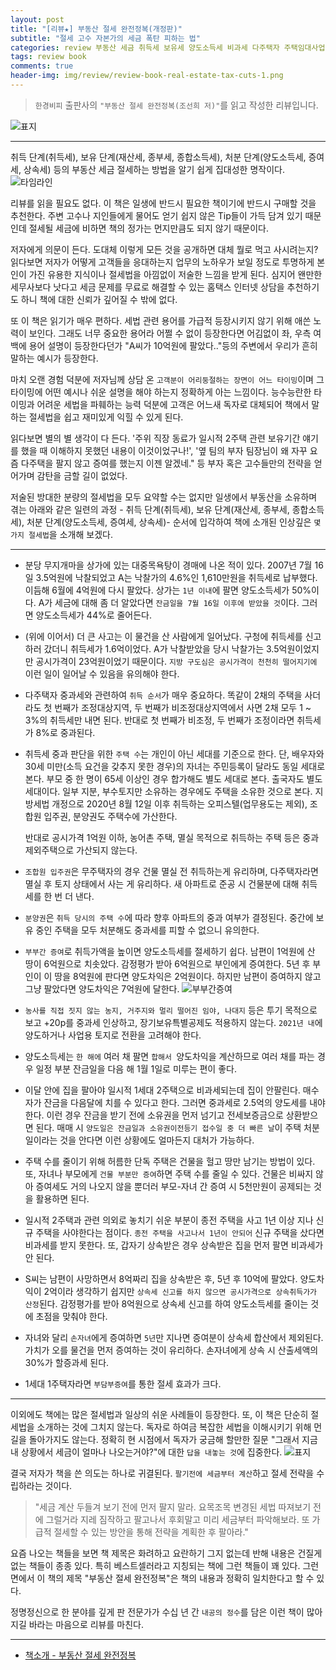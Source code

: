 ```yaml
---  
layout: post  
title: "[리뷰★] 부동산 절세 완전정복(개정판)"  
subtitle: "절세 고수 자본가의 세금 폭탄 피하는 법"  
categories: review 부동산 세금 취득세 보유세 양도소득세 비과세 다주택자 주택임대사업자 종합소득세 증여세 상속세 
tags: review book    
comments: true  
header-img: img/review/review-book-real-estate-tax-cuts-1.png
---  
```

  
> `한경비피` 출판사의 `"부동산 절세 완전정복(조선희 저)"`를 읽고 작성한 리뷰입니다.  

![표지](https://theorydb.github.io/assets/img/review/review-book-real-estate-tax-cuts-1.png)  

---
취득 단계(취득세), 보유 단계(재산세, 종부세, 종합소득세), 처분 단계(양도소득세, 증여세, 상속세) 등의 부동산 세금 절세하는 방법을 알기 쉽게 집대성한 명작이다. 
![타임라인](https://theorydb.github.io/assets/img/review/review-book-real-estate-tax-cuts-2.png)  

리뷰를 읽을 필요도 없다. 이 책은 일생에 반드시 필요한 책이기에 반드시 구매할 것을 추천한다. 주변 고수나 지인들에게 물어도 얻기 쉽지 않은 Tip들이 가득 담겨 있기 때문인데 절세될 세금에 비하면 책의 정가는 먼지만큼도 되지 않기 때문이다. 

저자에게 의문이 든다. 도대체 이렇게 모든 것을 공개하면 대체 뭘로 먹고 사시려는지? 읽다보면 저자가 어떻게 고객들을 응대하는지 업무의 노하우가 보일 정도로 투명하게 본인이 가진 유용한 지식이나 절세법을 아낌없이 저술한 느낌을 받게 된다. 심지어 왠만한 세무사보다 낫다고 세금 문제를 무료로 해결할 수 있는 홈택스 인터넷 상담을 추천하기도 하니 책에 대한 신뢰가 깊어질 수 밖에 없다.

또 이 책은 읽기가 매우 편하다. 세법 관련 용어를 가급적 등장시키지 않기 위해 애쓴 노력이 보인다. 그래도 너무 중요한 용어라 어쩔 수 없이 등장한다면 어김없이 좌, 우측 여백에 용어 설명이 등장한다던가 "A씨가 10억원에 팔았다.."등의 주변에서 우리가 흔히 말하는 예시가 등장한다. 

마치 오랜 경험 덕분에 저자님께 상담 온 `고객분이 어리둥절하는 장면이 어느 타이밍`이며 그 타이밍에 어떤 예시나 쉬운 설명을 해야 하는지 정확하게 아는 느낌이다. 능수능란한 타이밍과 어려운 세법을 파훼하는 능력 덕분에 고객은 어느새 독자로 대체되어 책에서 말하는 절세법을 쉽고 재미있게 익힐 수 있게 된다.

읽다보면 별의 별 생각이 다 든다. '주위 직장 동료가 일시적 2주택 관련 보유기간 얘기를 했을 때 이해하지 못했던 내용이 이것이었구나!', '옆 팀의 부자 팀장님이 왜 자꾸 요즘 다주택을 팔지 않고 증여를 했는지 이젠 알겠네." 등 부자 혹은 고수들만의 전략을 얻어가며 감탄을 금할 길이 없었다. 

저술된 방대한 분량의 절세법을 모두 요약할 수는 없지만 일생에서 부동산을 소유하며 겪는 아래와 같은 일련의 과정 - 취득 단계(취득세), 보유 단계(재산세, 종부세, 종합소득세), 처분 단계(양도소득세, 증여세, 상속세)- 순서에 입각하여 책에 소개된 인상깊은 `몇가지 절세법`을 소개해 보겠다.

---

* 분당 무지개마을 상가에 있는 대중목욕탕이 경매에 나온 적이 있다. 2007년 7월 16일 3.5억원에 낙찰되었고 A는 낙찰가의 4.6%인 1,610만원을 취득세로 납부했다. 이듬해 6월에 4억원에 다시 팔았다. 상가는 `1년 이내`에 팔면 양도소득세가 50%이다. A가 세금에 대해 좀 더 알았다면 `잔금일을 7월 16일 이후에 받았을 것`이다. 그러면 양도소득세가 44%로 줄어든다.

* (위에 이어서) 더 큰 사고는 이 물건을 산 사람에게 일어났다. 구청에 취득세를 신고하러 갔더니 취득세가 1.6억이었다. A가 낙찰받았을 당시 낙찰가는 3.5억원이었지만 공시가격이 23억원이었기 때문이다. `지방 구도심은 공시가격이 천천히 떨어지기에` 이런 일이 일어날 수 있음을 유의해야 한다.

* 다주택자 중과세와 관련하여 `취득 순서`가 매우 중요하다. 똑같이 2채의 주택을 사더라도 첫 번째가 조정대상지역, 두 번째가 비조정대상지역에서 사면 2채 모두 1 ~ 3%의 취득세만 내면 된다. 반대로 첫 번째가 비조정, 두 번째가 조정이라면 취득세가 8%로 중과된다.

* 취득세 중과 판단을 위한 `주택 수`는 개인이 아닌 세대를 기준으로 한다. 단, 배우자와 30세 미만(소득 요건을 갖추지 못한 경우)의 자녀는 주민등록이 달라도 동일 세대로 본다. 부모 중 한 명이 65세 이상인 경우 합가해도 별도 세대로 본다. 출국자도 별도 세대이다. 일부 지분, 부수토지만 소유하는 경우에도 주택을 소유한 것으로 본다. 지방세법 개정으로 2020년 8월 12일 이후 취득하는 오피스텔(업무용도는 제외), 조합원 입주권, 분양권도 주택수에 가산한다. 

  반대로 공시가격 1억원 이하, 농어촌 주택, 멸실 목적으로 취득하는 주택 등은 중과제외주택으로 가산되지 않는다.

* `조합원 입주권`은 무주택자의 경우 건물 멸실 전 취득하는게 유리하며, 다주택자라면 멸실 후 토지 상태에서 사는 게 유리하다. 새 아파트로 준공 시 건물분에 대해 취득세를 한 번 더 낸다.

* `분양권`은 `취득 당시의 주택 수`에 따라 향후 아파트의 중과 여부가 결정된다. 중간에 보유 중인 주택을 모두 처분해도 중과세를 피할 수 없으니 유의한다.

* `부부간 증여`로 취득가액을 높이면 양도소득세를 절세하기 쉽다. 남편이 1억원에 산 땅이 6억원으로 치솟았다. 감정평가 받아 6억원으로 부인에게 증여한다. 5년 후 부인이 이 땅을 8억원에 판다면 양도차익은 2억원이다. 하지만 남편이 증여하지 않고 그냥 팔았다면 양도차익은 7억원에 달한다. 
  ![부부간증여](https://theorydb.github.io/assets/img/review/review-book-real-estate-tax-cuts-3.png)  

* `농사를 직접 짓지 않는 농지, 거주지와 멀리 떨어진 임야, 나대지` 등은 투기 목적으로 보고 +20p를 중과세 인상하고, 장기보유특별공제도 적용하지 않는다. `2021년 내`에 양도하거나 사업용 토지로 전환을 고려해야 한다.

* 양도소득세는 `한 해에` 여러 채 팔면 `합해서 `양도차익을 계산하므로 여러 채를 파는 경우 일정 부분 잔금일을 다음 해 1월 1일로 미루는 편이 좋다.

* 이달 안에 집을 팔아야 일시적 1세대 2주택으로 비과세되는데 집이 안팔린다. 매수자가 잔금을 다음달에 치를 수 있다고 한다. 그러면 중과세로 2.5억의 양도세를 내야 한다. 이런 경우 잔금을 받기 전에 소유권을 먼저 넘기고 전세보증금으로 상환받으면 된다. 매매 시 `양도일은 잔금일과 소유권이전등기 접수일 중 더 빠른 날`이 주택 처분일이라는 것을 안다면 이런 상황에도 얼마든지 대처가 가능하다.

* 주택 수를 줄이기 위해 허름한 단독 주택은 건물을 헐고 땅만 남기는 방법이 있다. 또, 자녀나 부모에게 `건물 부분만 증여`하면 주택 수를 줄일 수 있다. 건물은 비싸지 않아 증여세도 거의 나오지 않을 뿐더러 부모-자녀 간 증여 시 5천만원이 공제되는 것을 활용하면 된다.

* 일시적 2주택과 관련 의외로 놓치기 쉬운 부분이 종전 주택을 사고 1년 이상 지나 신규 주택을 사야한다는 점이다. `종전 주택을 사고나서 1년이 안되어` 신규 주택을 샀다면 비과세를 받지 못한다. 또, 갑자기 상속받은 경우 상속받은 집을 먼저 팔면 비과세가 안 된다.

* S씨는 남편이 사망하면서 8억짜리 집을 상속받은 후, 5년 후 10억에 팔았다. 양도차익이 2억이라 생각하기 쉽지만 `상속세 신고를 하지 않으면 공시가격으로 상속취득가가 산정`된다. 감정평가를 받아 8억원으로 상속세 신고를 하여 양도소득세를 줄이는 것에 초점을 맞춰야 한다.

* 자녀와 달리 `손자녀`에게 증여하면 `5년`만 지나면 증여분이 상속세 합산에서 제외된다. 가치가 오를 물건을 먼저 증여하는 것이 유리하다. 손자녀에게 상속 시 산출세액의 30%가 할증과세 된다. 

* 1세대 1주택자라면 `부담부증여`를 통한 절세 효과가 크다. 

---

이외에도 책에는 많은 절세법과 일상의 쉬운 사례들이 등장한다. 또, 이 책은 단순히 절세법을 소개하는 것에 그치지 않는다. 독자로 하여금 복잡한 세법을 이해시키기 위해 먼 길을 돌아가지도 않는다. 정확히 현 시점에서 독자가 궁금해 할만한 질문 "그래서 지금 내 상황에서 세금이 얼마나 나오는거야?"에 대한 `답을 내놓는 것`에 집중한다.
![표지](https://theorydb.github.io/assets/img/review/review-book-real-estate-tax-cuts-4.png)  

결국 저자가 책을 쓴 의도는 하나로 귀결된다. `팔기전에 세금부터 계산`하고 절세 전략을 수립하라는 것이다.

> "세금 계산 두들겨 보기 전에 먼저 팔지 말라. 요목조목 변경된 세법 따져보기 전에 그럴거라 지레 짐작하고 팔고나서 후회말고 미리 세금부터 파악해보라. 또 가급적 절세할 수 있는 방안을 통해 전략을 계획한 후 팔아라." 

요즘 나오는 책들을 보면 책 제목은 화려하고 요란하기 그지 없는데 반해 내용은 건질게 없는 책들이 종종 있다. 특히 베스트셀러라고 지칭되는 책에 그런 책들이 꽤 있다. 그런면에서 이 책의 제목 "부동산 절세 완전정복"은 책의 내용과 정확히 일치한다고 할 수 있다.

정명정신으로 한 분야를 깊게 판 전문가가 수십 년 간 `내공의 정수`를 담은 이런 책이 많아지길 바라는 마음으로 리뷰를 마친다.

---

* [책소개 - 부동산 절세 완전정복](http://www.yes24.com/Product/Goods/102414250)


